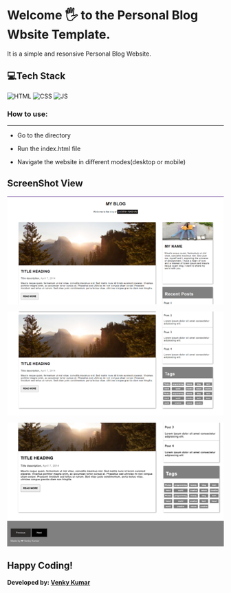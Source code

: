 # Welcome 🖐 to the Personal Blog Wbsite Template.
It is a simple and resonsive Personal Blog Website.

## 💻Tech Stack

![HTML](https://img.shields.io/badge/html5%20-%23E34F26.svg?&style=for-the-badge&logo=html5&logoColor=white)
![CSS](https://img.shields.io/badge/css3%20-%231572B6.svg?&style=for-the-badge&logo=css3&logoColor=white)
![JS](https://img.shields.io/badge/javascript%20-%23323330.svg?&style=for-the-badge&logo=javascript&logoColor=%23F7DF1E)


### How to use:

---
- Go to the directory

- Run the index.html file

- Navigate the website in different modes(desktop or mobile)

## ScreenShot View

![Default View](images/page1.png)

![Default View](images/page2.png)

![Default View](images/page3.png)

## Happy Coding!

<strong>Developed by: <a href=
"https://github.com/BoddepallyVenkatesh06">Venky Kumar</a>